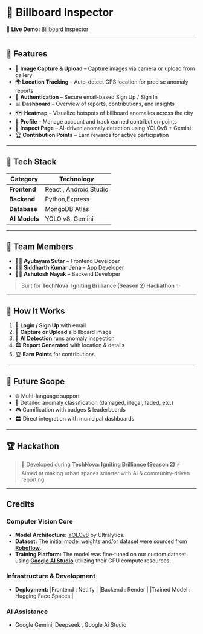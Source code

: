 # 📡 Billboard Inspector

🔗 **Live Demo:** [Billboard Inspector](https://billboard-inspect.netlify.app/)

---

## 🚀 Features

* 📸 **Image Capture & Upload** – Capture images via camera or upload from gallery
* 🌍 **Location Tracking** – Auto-detect GPS location for precise anomaly reports
* 🔐 **Authentication** – Secure email-based Sign Up / Sign In
* 📊 **Dashboard** – Overview of reports, contributions, and insights
* 🗺️ **Heatmap** – Visualize hotspots of billboard anomalies across the city
* 👤 **Profile** – Manage account and track earned contribution points
* 🔎 **Inspect Page** – AI-driven anomaly detection using YOLOv8 + Gemini
* 🏆 **Contribution Points** – Earn rewards for active participation

---

## 🧠 Tech Stack

| Category      | Technology                   |
| ------------- | ---------------------------- |
| **Frontend**  | React , Android Studio       |
| **Backend**   | Python,Express               |
| **Database**  | MongoDB Atlas                |
| **AI Models** | YOLO v8, Gemini              |

---

## 👥 Team Members

* 👨‍💻 **Ayutayam Sutar** – Frontend Developer
* 👨‍💻 **Siddharth Kumar Jena** – App Developer
* 👨‍💻 **Ashutosh Nayak** – Backend Developer

> Built for **TechNova: Igniting Brilliance (Season 2) Hackathon** ✨

---

## 📲 How It Works

1. 🔐 **Login / Sign Up** with email
2. 📸 **Capture or Upload** a billboard image
3. 🤖 **AI Detection** runs anomaly inspection
4. 🏛️ **Report Generated** with location & details
5. 🏆 **Earn Points** for contributions

---

## 🌟 Future Scope

* 🌐 Multi-language support
* 🧾 Detailed anomaly classification (damaged, illegal, faded, etc.)
* 🎮 Gamification with badges & leaderboards
* 🏛️ Direct integration with municipal dashboards

---

## 🏆 Hackathon

> 📍 Developed during **TechNova: Igniting Brilliance (Season 2)**
> ⚡ Aimed at making urban spaces smarter with AI & community-driven reporting

---

##  Credits

### Computer Vision Core
*   **Model Architecture:** [YOLOv8](https://github.com/ultralytics/ultralytics) by Ultralytics.
*   **Dataset:** The initial model weights and/or dataset were sourced from **[Roboflow](https://roboflow.com/)**.
*   **Training Platform:** The model was fine-tuned on our custom dataset using **[Google AI Studio](https://aistudio.google.com/)** utilizing their GPU compute resources.

### Infrastructure & Development
*   **Deployment:** |Frontend : Netlify                   |
                    |Backend : Render                     |
                    |Trained Model : Hugging Face Spaces  |                 

### AI Assistance
*   Google Gemini, Deepseek , Google Ai Studio 
